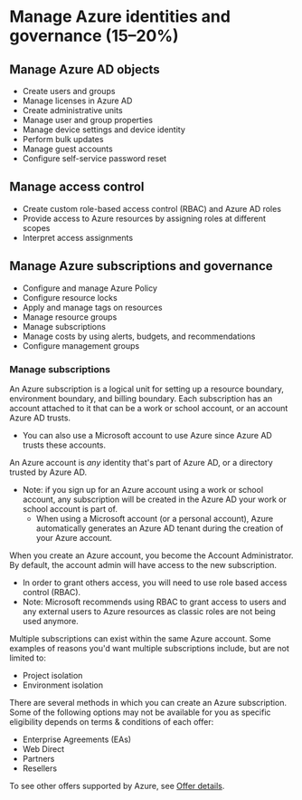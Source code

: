 # Manage Azure identities and governance (15–20%)

## Manage Azure AD objects

- Create users and groups
- Manage licenses in Azure AD
- Create administrative units
- Manage user and group properties
- Manage device settings and device identity
- Perform bulk updates
- Manage guest accounts
- Configure self-service password reset

## Manage access control

- Create custom role-based access control (RBAC) and Azure AD roles
- Provide access to Azure resources by assigning roles at different scopes
- Interpret access assignments

## Manage Azure subscriptions and governance

- Configure and manage Azure Policy
- Configure resource locks
- Apply and manage tags on resources
- Manage resource groups
- Manage subscriptions
- Manage costs by using alerts, budgets, and recommendations
- Configure management groups


### Manage subscriptions

An Azure subscription is a logical unit for setting up a resource boundary, environment boundary, and billing boundary. Each subscription has an account attached to it that can be a work or school account, or an account Azure AD trusts. 
- You can also use a Microsoft account to use Azure since Azure AD trusts these accounts.

An Azure account is *any* identity that's part of Azure AD, or a directory trusted by Azure AD.
- Note: if you sign up for an Azure account using a work or school account, any subscription will be created in the Azure AD your work or school account is part of.
  - When using a Microsoft account (or a personal account), Azure automatically generates an Azure AD tenant during the creation of your Azure account.
 
When you create an Azure account, you become the Account Administrator. By default, the account admin will have access to the new subscription. 
- In order to grant others access, you will need to use role based access control (RBAC).
- Note: Microsoft recommends using RBAC to grant access to users and any external users to Azure resources as classic roles are not being used anymore.

Multiple subscriptions can exist within the same Azure account. Some examples of reasons you'd want multiple subscriptions include, but are not limited to:
- Project isolation
- Environment isolation

There are several methods in which you can create an Azure subscription. Some of the following options may not be available for you as specific eligibility depends on terms & conditions of each offer:
- Enterprise Agreements (EAs)
- Web Direct
- Partners
- Resellers

To see other offers supported by Azure, see [Offer details](https://azure.microsoft.com/en-in/support/legal/offer-details/). 
